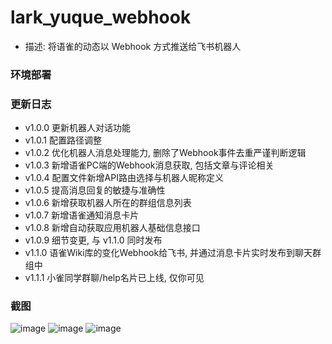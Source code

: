 # lark_yuque_webhook
- 描述: 将语雀的动态以 Webhook 方式推送给飞书机器人

### 环境部署


### 更新日志
- v1.0.0 更新机器人对话功能
- v1.0.1 配置路径调整
- v1.0.2 优化机器人消息处理能力, 删除了Webhook事件去重严谨判断逻辑
- v1.0.3 新增语雀PC端的Webhook消息获取, 包括文章与评论相关
- v1.0.4 配置文件新增API路由选择与机器人昵称定义
- v1.0.5 提高消息回复的敏捷与准确性
- v1.0.6 新增获取机器人所在的群组信息列表
- v1.0.7 新增语雀通知消息卡片
- v1.0.8 新增自动获取应用机器人基础信息接口
- v1.0.9 细节变更, 与 v1.1.0 同时发布
- v1.1.0 语雀Wiki库的变化Webhook给飞书, 并通过消息卡片实时发布到聊天群组中
- v1.1.1 小雀同学群聊/help名片已上线, 仅你可见


### 截图
![image](https://user-images.githubusercontent.com/58482090/167250453-c5cf6d26-9b1d-4177-a173-65fb6e11365b.png)
![image](https://user-images.githubusercontent.com/58482090/167250155-29127406-d143-4f26-886a-fba047a9870f.png)
![image](https://user-images.githubusercontent.com/58482090/167250194-afa278df-d471-4059-9a44-4e96dfa8e0c6.png)
